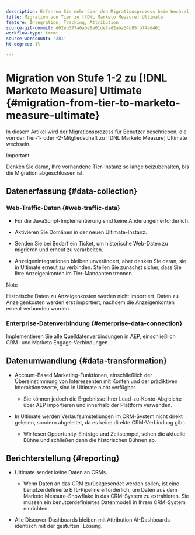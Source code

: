 ```yaml
---
description: Erfahren Sie mehr über den Migrationsprozess beim Wechsel vom  [!DNL Marketo Measure] gestuften Abonnement zu [!DNL Marketo Measure] Ultimate.
title: Migration von Tier zu [!DNL Marketo Measure] Ultimate
feature: Integration, Tracking, Attribution
source-git-commit: d62eb377a6abe8a01de7ad2aba34b85fb74ad461
workflow-type: tm+mt
source-wordcount: '281'
ht-degree: 1%

---
```


# Migration von Stufe 1-2 zu [!DNL Marketo Measure] Ultimate {#migration-from-tier-to-marketo-measure-ultimate}

In diesem Artikel wird der Migrationsprozess für Benutzer beschrieben, die von der Tier-1- oder -2-Mitgliedschaft zu [!DNL Marketo Measure] Ultimate wechseln.

>[!IMPORTANT]
>
>Denken Sie daran, Ihre vorhandene Tier-Instanz so lange beizubehalten, bis die Migration abgeschlossen ist.

## Datenerfassung {#data-collection}

### Web-Traffic-Daten {#web-traffic-data}

* Für die JavaScript-Implementierung sind keine Änderungen erforderlich.

* Aktivieren Sie Domänen in der neuen Ultimate-Instanz.

* Senden Sie bei Bedarf ein Ticket, um historische Web-Daten zu migrieren und erneut zu verarbeiten.

* Anzeigenintegrationen bleiben unverändert, aber denken Sie daran, sie in Ultimate erneut zu verbinden. Stellen Sie zunächst sicher, dass Sie Ihre Anzeigenkonten im Tier-Mandanten trennen.

>[!NOTE]
>
>Historische Daten zu Anzeigenkosten werden nicht importiert. Daten zu Anzeigenkosten werden erst importiert, nachdem die Anzeigenkonten erneut verbunden wurden.

### Enterprise-Datenverbindung {#enterprise-data-connection}

Implementieren Sie alle Quelldatenverbindungen in AEP, einschließlich CRM- und Marketo Engage-Verbindungen.

## Datenumwandlung {#data-transformation}

* Account-Based Marketing-Funktionen, einschließlich der Übereinstimmung von Interessenten mit Konten und der prädiktiven Interaktionswerte, sind in Ultimate nicht verfügbar.

   * Sie können jedoch die Ergebnisse Ihrer Lead-zu-Konto-Abgleiche über AEP importieren und innerhalb der Plattform verwenden.

* In Ultimate werden Verlaufsumstellungen im CRM-System nicht direkt gelesen, sondern abgeleitet, da es keine direkte CRM-Verbindung gibt.

   * Wir lesen Opportunity-Einträge und Zeitstempel, sehen die aktuelle Bühne und schließen dann die historischen Bühnen ab.

## Berichterstellung {#reporting}

* Ultimate sendet keine Daten an CRMs.

   * Wenn Daten an das CRM zurückgesendet werden sollen, ist eine benutzerdefinierte ETL-Pipeline erforderlich, um Daten aus dem Marketo Measure-Snowflake in das CRM-System zu extrahieren. Sie müssen ein benutzerdefiniertes Datenmodell in Ihrem CRM-System einrichten.

* Alle Discover-Dashboards bleiben mit Attribution AI-Dashboards identisch mit der gestuften -Lösung.
